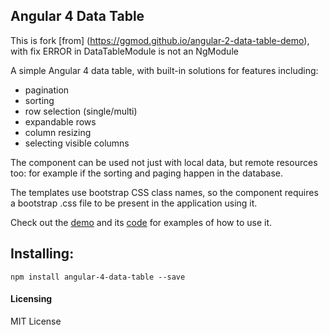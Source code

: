 ## Angular 4 Data Table

This is fork [from] (https://ggmod.github.io/angular-2-data-table-demo), with fix ERROR in DataTableModule is not an NgModule

A simple Angular 4 data table, with built-in solutions for features including:

* pagination
* sorting
* row selection (single/multi)
* expandable rows
* column resizing
* selecting visible columns

The component can be used not just with local data, but remote resources too: for example if the sorting and paging happen in the database.

The templates use bootstrap CSS class names, so the component requires a bootstrap .css file to be present in the application using it.

Check out the [demo](https://ggmod.github.io/angular-2-data-table-demo) and its [code](https://github.com/ggmod/angular-2-data-table-demo) for examples of how to use it. 

## Installing:
`npm install angular-4-data-table --save`


#### Licensing
MIT License
